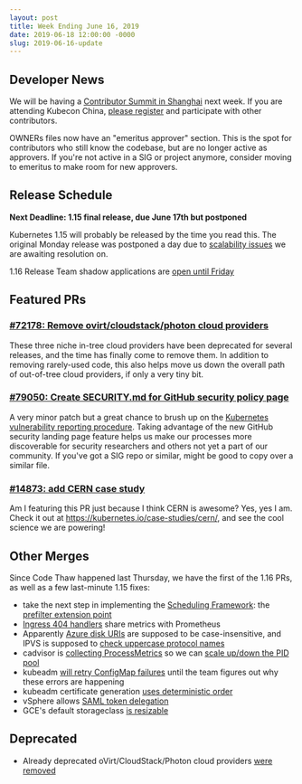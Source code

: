 ```yaml
---
layout: post
title: Week Ending June 16, 2019
date: 2019-06-18 12:00:00 -0000
slug: 2019-06-16-update
---
```


## Developer News

We will be having a [Contributor Summit in Shanghai](https://github.com/kubernetes/community/tree/master/events/2019/06-contributor-summit) next week.  If you are attending Kubecon China, [please register](https://www.lfasiallc.com/events/contributors-summit-china-2019/register/) and participate with other contributors.

OWNERs files now have an "emeritus approver" section.  This is the spot for contributors who still know the codebase, but are no longer active as approvers.  If you're not active in a SIG or project anymore, consider moving to emeritus to make room for new approvers.

## Release Schedule

**Next Deadline: 1.15 final release, due June 17th but postponed**

Kubernetes 1.15 will probably be released by the time you read this.  The original Monday release was postponed a day due to [scalability issues](https://testgrid.k8s.io/sig-release-master-informing#gce-master-scale-performance) we are awaiting resolution on.

1.16 Release Team shadow applications are [open until Friday](https://forms.gle/7nY139MuRAVRLrbf9)

## Featured PRs

### [#72178: Remove ovirt/cloudstack/photon cloud providers](https://github.com/kubernetes/kubernetes/pull/72178)

These three niche in-tree cloud providers have been deprecated for several releases, and the time has finally come to remove them. In addition to removing rarely-used code, this also helps move us down the overall path of out-of-tree cloud providers, if only a very tiny bit.

### [#79050: Create SECURITY.md for GitHub security policy page](https://github.com/kubernetes/kubernetes/pull/79050)

A very minor patch but a great chance to brush up on the [Kubernetes vulnerability reporting procedure](https://kubernetes.io/docs/reference/issues-security/security/#report-a-vulnerability). Taking advantage of the new GitHub security landing page feature helps us make our processes more discoverable for security researchers and others not yet a part of our community. If you've got a SIG repo or similar, might be good to copy over a similar file.

### [#14873: add CERN case study](https://github.com/kubernetes/website/pull/14873)

Am I featuring this PR just because I think CERN is awesome? Yes, yes I am. Check it out at https://kubernetes.io/case-studies/cern/, and see the cool science we are powering!

## Other Merges

Since Code Thaw happened last Thursday, we have the first of the 1.16 PRs, as well as a few last-minute 1.15 fixes:

* take the next step in implementing the [Scheduling Framework](https://github.com/kubernetes/enhancements/blob/master/keps/sig-scheduling/20180409-scheduling-framework.md): the [prefilter extension point](https://github.com/kubernetes/kubernetes/pull/78005)
* [Ingress 404 handlers](https://github.com/kubernetes/kubernetes/pull/79106) share metrics with Prometheus
* Apparently [Azure disk URIs](https://github.com/kubernetes/kubernetes/pull/79020) are supposed to be case-insensitive, and IPVS is supposed to [check uppercase protocol names](https://github.com/kubernetes/kubernetes/pull/78999)
* cadvisor is [collecting ProcessMetrics](https://github.com/kubernetes/kubernetes/pull/79002) so we can [scale up/down the PID pool](https://github.com/kubernetes/enhancements/issues/757)
* kubeadm [will retry ConfigMap failures](https://github.com/kubernetes/kubernetes/pull/78915) until the team figures out why these errors are happening
* kubeadm certificate generation [uses deterministic order](https://github.com/kubernetes/kubernetes/pull/78556)
* vSphere allows [SAML token delegation](https://github.com/kubernetes/kubernetes/pull/78876)
* GCE's default storageclass [is resizable](https://github.com/kubernetes/kubernetes/pull/78821)

## Deprecated

* Already deprecated oVirt/CloudStack/Photon cloud providers [were removed](https://github.com/kubernetes/kubernetes/pull/72178)
